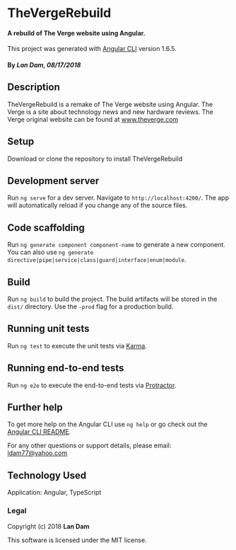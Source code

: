 # TheVergeRebuild

#### A rebuild of The Verge website using Angular.

This project was generated with [Angular CLI](https://github.com/angular/angular-cli) version 1.6.5.

#### By _Lan Dam, 08/17/2018_

## Description

TheVergeRebuild is a remake of The Verge website using Angular.  The Verge is a site about technology news and new hardware reviews.
The Verge original website can be found at www.theverge.com

## Setup

Download or clone the repository to install TheVergeRebuild

## Development server

Run `ng serve` for a dev server. Navigate to `http://localhost:4200/`. The app will automatically reload if you change any of the source files.

## Code scaffolding

Run `ng generate component component-name` to generate a new component. You can also use `ng generate directive|pipe|service|class|guard|interface|enum|module`.

## Build

Run `ng build` to build the project. The build artifacts will be stored in the `dist/` directory. Use the `-prod` flag for a production build.

## Running unit tests

Run `ng test` to execute the unit tests via [Karma](https://karma-runner.github.io).

## Running end-to-end tests

Run `ng e2e` to execute the end-to-end tests via [Protractor](http://www.protractortest.org/).

## Further help

To get more help on the Angular CLI use `ng help` or go check out the [Angular CLI README](https://github.com/angular/angular-cli/blob/master/README.md).

For any other questions or support details, please email: ldam77@yahoo.com

## Technology Used

Application: Angular, TypeScript

### Legal

Copyright (c) 2018 **Lan Dam**

This software is licensed under the MIT license.
